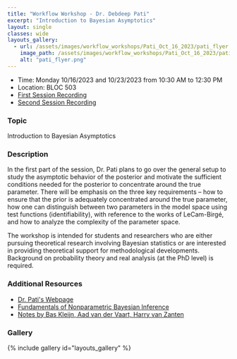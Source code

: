 ```yaml
---
title: "Workflow Workshop - Dr. Debdeep Pati"
excerpt: "Introduction to Bayesian Asymptotics"
layout: single
classes: wide
layouts_gallery:
  - url: /assets/images/workflow_workshops/Pati_Oct_16_2023/pati_flyer.png
    image_path: /assets/images/workflow_workshops/Pati_Oct_16_2023/pati_flyer.png
    alt: "pati_flyer.png"
---
```


- Time: Monday 10/16/2023 and 10/23/2023 from 10:30 AM to 12:30 PM 
- Location: BLOC 503
- [First Session Recording](https://www.youtube.com/watch?v=yAVHQ0T3CCI)
- [Second Session Recording](https://www.youtube.com/watch?v=WcULe7_wPy0)

### Topic

Introduction to Bayesian Asymptotics

### Description

In the first part of the session, Dr. Pati plans to go over the general setup to study the asymptotic behavior of the posterior and motivate the sufficient conditions needed for the posterior to concentrate around the true parameter. There will be emphasis on the three key requirements – how to ensure that the prior is adequately concentrated around the true parameter, how one can distinguish between two parameters in the model space using test functions (identifiability), with reference to the works of LeCam-Birgé, and how to analyze the complexity of the parameter space.

The workshop is intended for students and researchers who are either pursuing theoretical research involving Bayesian statistics or are interested in providing theoretical support for methodological developments.  Background on probability theory and real analysis (at the PhD level) is required.

### Additional Resources
- [Dr. Pati's Webpage](https://web.stat.tamu.edu/~debdeep/689_s19.html)
- [Fundamentals of Nonparametric Bayesian Inference](https://www.cambridge.org/core/books/fundamentals-of-nonparametric-bayesian-inference/C96325101025D308C9F31F4470DEA2E8)
- [Notes by Bas Kleijn, Aad van der Vaart, Harry van Zanten](/assets/files/workflow_workshops/Pati_Oct_16_2023/NPBayes-LecNotes-2015.pdf)


### Gallery 

{% include gallery id="layouts_gallery" %}
